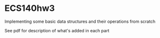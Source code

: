 # ECS140hw3
Implementing some basic data structures and their operations from scratch

See pdf for description of what's added in each part
